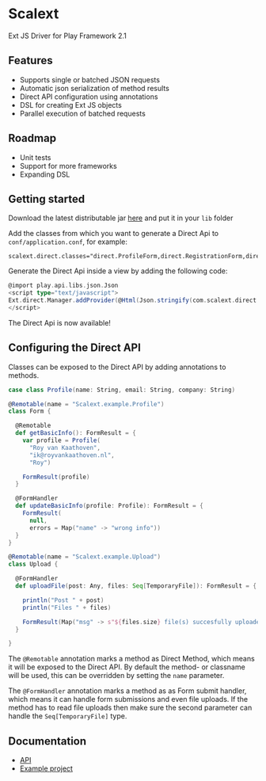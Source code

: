 Scalext
=======

 Ext JS Driver for Play Framework 2.1

## Features

 * Supports single or batched JSON requests
 * Automatic json serialization of method results
 * Direct API configuration using annotations
 * DSL for creating Ext JS objects
 * Parallel execution of batched requests

## Roadmap

 * Unit tests
 * Support for more frameworks
 * Expanding DSL

## Getting started

 Download the latest distributable jar [here](http://data.razko.nl/projects/scalext/) and put it in your `lib` folder

 Add the classes from which you want to generate a Direct Api to `conf/application.conf`, for example:

```
scalext.direct.classes="direct.ProfileForm,direct.RegistrationForm,direct.EchoService"
```

Generate the Direct Api inside a view by adding the following code:

```scala
@import play.api.libs.json.Json
<script type="text/javascript">
Ext.direct.Manager.addProvider(@Html(Json.stringify(com.scalext.direct.remoting.api.ApiFactory.config.toJson)));
</script>
```

 The Direct Api is now available!

## Configuring the Direct API

 Classes can be exposed to the Direct API by adding annotations to methods.

```scala
case class Profile(name: String, email: String, company: String)

@Remotable(name = "Scalext.example.Profile")
class Form {

  @Remotable
  def getBasicInfo(): FormResult = {
    var profile = Profile(
      "Roy van Kaathoven",
      "ik@royvankaathoven.nl",
      "Roy")

    FormResult(profile)
  }

  @FormHandler
  def updateBasicInfo(profile: Profile): FormResult = {
    FormResult(
      null,
      errors = Map("name" -> "wrong info"))
  }
}
```

```scala
@Remotable(name = "Scalext.example.Upload")
class Upload {

  @FormHandler
  def uploadFile(post: Any, files: Seq[TemporaryFile]): FormResult = {

    println("Post " + post)
    println("Files " + files)

    FormResult(Map("msg" -> s"${files.size} file(s) succesfully uploaded"))
  }

}
```

The `@Remotable` annotation marks a method as Direct Method, which means it will be exposed to the Direct API.
By default the method- or classname will be used, this can be overridden by setting the `name` parameter.

The `@FormHandler` annotation marks a method as as Form submit handler, which means it can handle form submissions and even file uploads.
If the method has to read file uploads then make sure the second parameter can handle the `Seq[TemporaryFile]` type.

## Documentation

 * [API](http://ci.razko.nl/job/Scalext/Documentation/index.html)
 * [Example project](https://github.com/Rovak/ScalextExample)